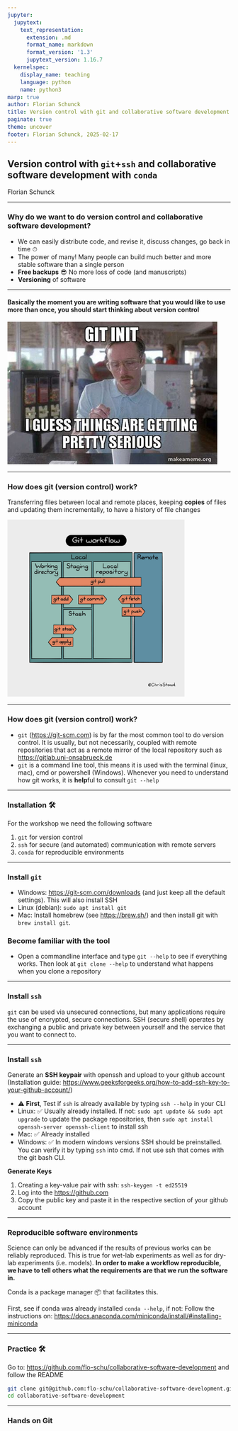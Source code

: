 ```yaml
---
jupyter:
  jupytext:
    text_representation:
      extension: .md
      format_name: markdown
      format_version: '1.3'
      jupytext_version: 1.16.7
  kernelspec:
    display_name: teaching
    language: python
    name: python3
marp: true
author: Florian Schunck
title: Version control with git and collaborative software development
paginate: true
theme: uncover
footer: Florian Schunck, 2025-02-17
---
```


## **Version control** with `git`+`ssh` and **collaborative software development** with `conda`

Florian Schunck


---
### Why do we want to do version control and collaborative software development?

* We can easily distribute code, and revise it, discuss changes, go back in time ⏱ 
* The power of many! Many people can build much better and more stable software than a single person
* **Free backups** 😎 No more loss of code (and manuscripts)
* **Versioning** of software


---
#### Basically the moment you are writing software that you would like to use more than once, you should start thinking about version control


![git_init.png](figures/git_init.png)


---
### How does git (version control) work?
<style scoped>
section {
  font-size: 24pt;
}
</style>
Transferring files between local and remote places, keeping **copies** of files and updating them incrementally, to have a history of file changes

<img src="figures/git_workfow.png" width="400">


---
### How does git (version control) work?

<style scoped>
section {
  font-size: 24pt;
}
</style>

+ `git` (https://git-scm.com) is by far the most common tool to do version control. It is usually, but not necessarily, coupled with remote repositories that act as a remote mirror of the local repository such as https://gitlab.uni-onsabrueck.de
+ `git` is a command line tool, this means it is used with the terminal (linux, mac), cmd or powershell (Windows). Whenever you need to understand how git works, it is **help**ful to consult `git --help`


---
### Installation 🛠️

For the workshop we need the following software

1. `git` for version control
2. `ssh` for secure (and automated) communication with remote servers
3. `conda` for reproducible environments

---
<style scoped>
section {
  font-size: 18pt;
}
</style>

### Install `git`

+ Windows: https://git-scm.com/downloads (and just keep all the default settings). This will also install SSH
+ Linux (debian): `sudo apt install git`
+ Mac: Install homebrew (see https://brew.sh/) and then install git with `brew install git`.

### Become familiar with the tool

+ Open a commandline interface and type `git --help` to see if everything works. Then look at `git clone --help` to understand what happens when you clone a repository


---
<style scoped>
  section {
    font-size: 18pt;
}
</style>
### Install `ssh`

`git` can be used via unsecured connections, but many applications require the use of encrypted, secure connections. SSH (*s*ecure *sh*ell) operates by exchanging a public and private key between yourself and the service that you want to connect to.


---
<style scoped>
  section {
    font-size: 18pt;
}
</style>
### Install `ssh`

Generate an **SSH keypair** with openssh and upload to your github account (Installation guide: https://www.geeksforgeeks.org/how-to-add-ssh-key-to-your-github-account/)

+ ⚠ **First**, Test if `ssh` is already available by typing `ssh --help` in your CLI 
+ Linux: ✅ Usually already installed. If not: `sudo apt update && sudo apt upgrade` to update the package repositories, then `sudo apt install openssh-server openssh-client` to install ssh
+ Mac: ✅ Already installed
+ Windows: ✅ In modern windows versions SSH should be preinstalled. You can verify it by typing `ssh` into cmd. If not use ssh that comes with the git bash CLI.

**Generate Keys**

1. Creating a key-value pair with ssh: `ssh-keygen -t ed25519`
2. Log into the https://github.com
3. Copy the public key and paste it in the respective section of your github account


---
### **Reproducible** software environments

<style scoped>
section {
  font-size: 18pt;
}
</style>

Science can only be advanced if the results of previous works can be reliably reproduced. This is true for wet-lab experiments as well as for dry-lab experiments (i.e. models). **In order to make a workflow reproducible, we have to tell others what the requirements are that we run the software in.**

Conda is a package manager 📦 that facilitates this.

First, see if conda was already installed `conda --help`, if not: Follow the instructions on: https://docs.anaconda.com/miniconda/install/#installing-miniconda


---
### Practice 🛠️

Go to: https://github.com/flo-schu/collaborative-software-development and follow the README

```bash 
git clone git@github.com:flo-schu/collaborative-software-development.git 
cd collaborative-software-development
```


---
### Hands on Git

